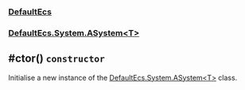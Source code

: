 ### [DefaultEcs](./DefaultEcs 'DefaultEcs')
### [DefaultEcs.System.ASystem&lt;T&gt;](./DefaultEcs-System-ASystem-T- 'DefaultEcs.System.ASystem&lt;T&gt;')
## #ctor() `constructor`
Initialise a new instance of the [DefaultEcs.System.ASystem&lt;T&gt;](./DefaultEcs-System-ASystem-T- 'DefaultEcs.System.ASystem&lt;T&gt;') class.
